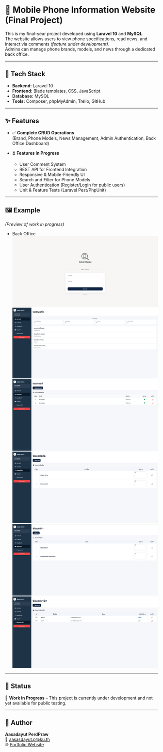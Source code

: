 # 📱 Mobile Phone Information Website (Final Project)

This is my final-year project developed using **Laravel 10** and **MySQL**.  
The website allows users to view phone specifications, read news, and interact via comments *(feature under development)*.  
Admins can manage phone brands, models, and news through a dedicated back office.

---

## 🚀 Tech Stack
- **Backend:** Laravel 10 
- **Frontend:** Blade templates, CSS, JavaScript
- **Database:** MySQL
- **Tools:** Composer, phpMyAdmin, Trello, GitHub

---

## ✨ Features
- ✅ **Complete CRUD Operations**  
  (Brand, Phone Models, News Management, Admin Authentication, Back Office Dashboard)

- ⏳ **Features in Progress**
  - User Comment System  
  - REST API for Frontend Integration  
  - Responsive & Mobile-Friendly UI  
  - Search and Filter for Phone Models  
  - User Authentication (Register/Login for public users)  
  - Unit & Feature Tests (Laravel Pest/PhpUnit)  
 

---

## 🖼 Example 
*(Preview of work in progress)*
 - Back Office
![BackOffice Login](public/example/Login(Back_office).jpg)
![Admin Page](public/example/Homepage(Back%20office).jpg)
![BackOffice Banner](public/example/Banner(Back_office).jpg)
![BackOffice Phone](public/example/Phone(BO).jpg)
![BackOffice News](public/example/News(BO).jpg)
![BackOffice Member](public/example/Member(BO).jpg)

---

## 📌 Status
🚧 **Work in Progress** – This project is currently under development and not yet available for public testing.  

---

## 👤 Author
**Aasadayut PerdPraw**  
📧 [aasasdayut.p@ku.th](mailto:aasasdayut.p@ku.th)  
🌐 [Portfolio Website](https://rediisz.github.io/)

